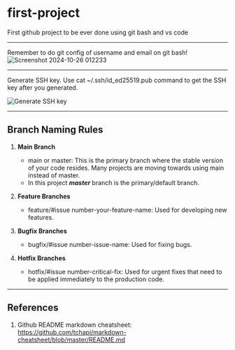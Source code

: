 # first-project
First github project to be ever done using git bash and vs code


----------------------------------------------------------------------
Remember to do git config of username and email on git bash!
![Screenshot 2024-10-26 012233](https://github.com/user-attachments/assets/0379d0da-e03d-42e7-aef6-38bfd0c58e16)



-----------------------------------------------------------------------
Generate SSH key. Use cat ~/.ssh/id_ed25519.pub command to get the SSH key after you generated.


![Generate SSH key](https://github.com/user-attachments/assets/3e60be8e-307e-44fd-8832-5d23b5ad91eb)


---------------------------------------------------------------------
## Branch Naming Rules ##

1. __Main Branch__
   * main or master: This is the primary branch where the stable version of your code resides. Many projects are moving towards using main instead of master.
   * In this project ___master___ branch is the primary/default branch.

2. __Feature Branches__

    * feature/#issue number-your-feature-name: Used for developing new features.

3. __Bugfix Branches__

    * bugfix/#issue number-issue-name: Used for fixing bugs.

4. __Hotfix Branches__

    * hotfix/#issue number-critical-fix: Used for urgent fixes that need to be applied immediately to the production code.



-----------------------------------------------------------------
## References ##
1. Github README markdown cheatsheet: https://github.com/tchapi/markdown-cheatsheet/blob/master/README.md



